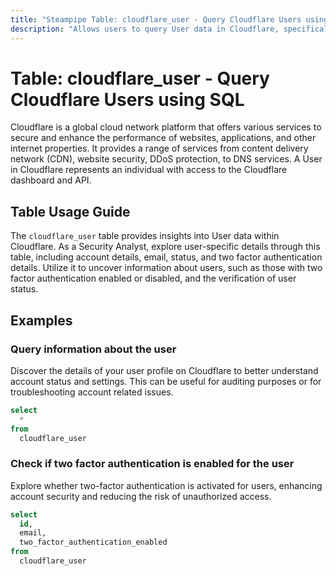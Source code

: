 ```yaml
---
title: "Steampipe Table: cloudflare_user - Query Cloudflare Users using SQL"
description: "Allows users to query User data in Cloudflare, specifically the account details, email, status, and two factor authentication details."
---
```


# Table: cloudflare_user - Query Cloudflare Users using SQL

Cloudflare is a global cloud network platform that offers various services to secure and enhance the performance of websites, applications, and other internet properties. It provides a range of services from content delivery network (CDN), website security, DDoS protection, to DNS services. A User in Cloudflare represents an individual with access to the Cloudflare dashboard and API.

## Table Usage Guide

The `cloudflare_user` table provides insights into User data within Cloudflare. As a Security Analyst, explore user-specific details through this table, including account details, email, status, and two factor authentication details. Utilize it to uncover information about users, such as those with two factor authentication enabled or disabled, and the verification of user status.

## Examples

### Query information about the user
Discover the details of your user profile on Cloudflare to better understand account status and settings. This can be useful for auditing purposes or for troubleshooting account related issues.

```sql
select
  *
from
  cloudflare_user
```

### Check if two factor authentication is enabled for the user
Explore whether two-factor authentication is activated for users, enhancing account security and reducing the risk of unauthorized access.

```sql
select
  id,
  email,
  two_factor_authentication_enabled
from
  cloudflare_user
```